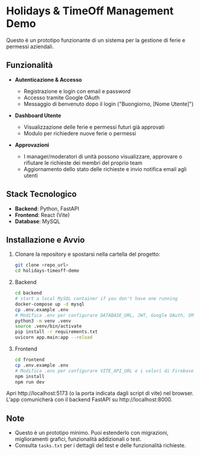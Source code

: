 # Holidays & TimeOff Management Demo

Questo è un prototipo funzionante di un sistema per la gestione di ferie e permessi aziendali.

## Funzionalità

- **Autenticazione & Accesso**
  - Registrazione e login con email e password
  - Accesso tramite Google OAuth
  - Messaggio di benvenuto dopo il login ("Buongiorno, [Nome Utente]")

- **Dashboard Utente**
  - Visualizzazione delle ferie e permessi futuri già approvati
  - Modulo per richiedere nuove ferie o permessi

- **Approvazioni**
  - I manager/moderatori di unità possono visualizzare, approvare o rifiutare le richieste dei membri del proprio team
  - Aggiornamento dello stato delle richieste e invio notifica email agli utenti

## Stack Tecnologico

- **Backend**: Python, FastAPI
- **Frontend**: React (Vite)
- **Database**: MySQL

## Installazione e Avvio

1. Clonare la repository e spostarsi nella cartella del progetto:
   ```bash
   git clone <repo_url>
   cd holidays-timeoff-demo
   ```

2. Backend
   ```bash
   cd backend
   # start a local MySQL container if you don't have one running
   docker-compose up -d mysql
   cp .env.example .env
   # Modifica .env per configurare DATABASE_URL, JWT, Google OAuth, SMTP, ecc.
   python3 -m venv .venv
   source .venv/bin/activate
   pip install -r requirements.txt
   uvicorn app.main:app --reload
   ```

3. Frontend
   ```bash
   cd frontend
   cp .env.example .env
   # Modifica .env per configurare VITE_API_URL e i valori di Firebase
   npm install
   npm run dev
   ```

Apri http://localhost:5173 (o la porta indicata dagli script di vite) nel browser. L'app comunicherà con il backend FastAPI su http://localhost:8000.

## Note

- Questo è un prototipo minimo. Puoi estenderlo con migrazioni, miglioramenti grafici, funzionalità addizionali o test.
- Consulta `tasks.txt` per i dettagli del test e delle funzionalità richieste.
